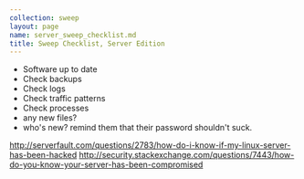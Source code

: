 ```yaml
---
collection: sweep
layout: page
name: server_sweep_checklist.md
title: Sweep Checklist, Server Edition
---
```


* Software up to date
* Check backups
* Check logs
* Check traffic patterns
* Check processes
* any new files?
* who's new? remind them that their password shouldn't suck.


http://serverfault.com/questions/2783/how-do-i-know-if-my-linux-server-has-been-hacked
http://security.stackexchange.com/questions/7443/how-do-you-know-your-server-has-been-compromised
